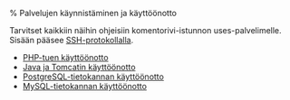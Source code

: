 % Palvelujen käynnistäminen ja käyttöönotto
<!-- order: 1 -->

Tarvitset kaikkiin näihin ohjeisiin komentorivi-istunnon 
uses-palvelimelle. Sisään pääsee [SSH-protokollalla](../index.html#yhteyden-ottaminen-users-palvelimeen).

* [PHP-tuen käyttöönotto](php.html)
* [Java ja Tomcatin käyttöönotto](java.html)
* [PostgreSQL-tietokannan käyttöönotto](postgresql.html)
* [MySQL-tietokannan käyttöönotto](mysql.html)
